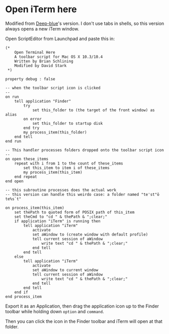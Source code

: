 # Open iTerm here
Modified from [Deep-blue](https://hohonuuli.blogspot.com/2016/02/iterm2-version-3-open-iterm-here-script.html)'s version. I don't use tabs in shells, so this version always opens a new iTerm window.

Open ScriptEditor from Launchpad and paste this in:
```
(*
    Open Terminal Here
    A toolbar script for Mac OS X 10.3/10.4
    Written by Brian Schlining
    Modified by David Stark
 *)

property debug : false

-- when the toolbar script icon is clicked
--
on run
    tell application "Finder"
        try
            set this_folder to (the target of the front window) as alias
        on error
            set this_folder to startup disk
        end try
        my process_item(this_folder)
    end tell
end run

-- This handler processes folders dropped onto the toolbar script icon
--
on open these_items
    repeat with i from 1 to the count of these_items
        set this_item to item i of these_items
        my process_item(this_item)
    end repeat
end open

-- this subroutine processes does the actual work
-- this version can handle this weirdo case: a folder named "te'st"ö te%s`t"

on process_item(this_item)
    set thePath to quoted form of POSIX path of this_item
    set theCmd to "cd " & thePath & ";clear;"
    if application "iTerm" is running then
        tell application "iTerm"
            activate
            set aWindow to (create window with default profile)
            tell current session of aWindow
                write text "cd " & thePath & ";clear;"
            end tell
        end tell
    else
        tell application "iTerm"
            activate
            set aWindow to current window
            tell current session of aWindow
                write text "cd " & thePath & ";clear;"
            end tell
        end tell
    end if
end process_item
```

Export it as an Application, then drag the application icon up to the Finder toolbar while holding down `option` and `command`.

Then you can click the icon in the Finder toolbar and iTerm will open at that folder.
